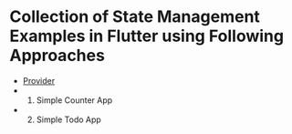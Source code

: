 # Collection of State Management Examples in Flutter using Following Approaches
- [Provider](https://pub.dev/packages/provider)
-  1. Simple Counter App
-  2. Simple Todo App